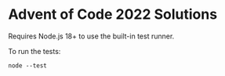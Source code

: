 # Advent of Code 2022 Solutions

Requires Node.js 18+ to use the built-in test runner.

To run the tests:

```
node --test
```
